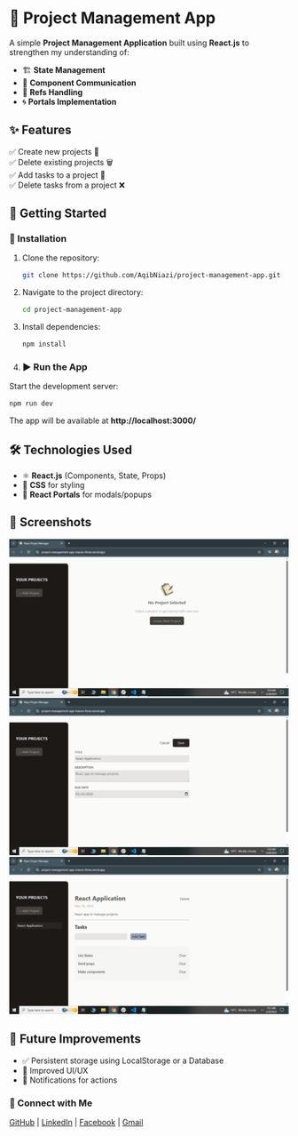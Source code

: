 # 📌 Project Management App

A simple **Project Management Application** built using **React.js** to strengthen my understanding of:
- 🏗️ **State Management**
- 🔄 **Component Communication**
- 🎯 **Refs Handling**
- 🌀 **Portals Implementation**

## ✨ Features
✅ Create new projects 📁  
✅ Delete existing projects 🗑️  
✅ Add tasks to a project 📌  
✅ Delete tasks from a project ❌  

## 🚀 Getting Started

### 🔧 Installation
1. Clone the repository:
   ```bash
   git clone https://github.com/AqibNiazi/project-management-app.git
   ```
2. Navigate to the project directory:
   ```bash
   cd project-management-app
   ```
3. Install dependencies:
   ```bash
   npm install
   ```

4. ### ▶️ Run the App
Start the development server:
```bash
npm run dev
```

The app will be available at **http://localhost:3000/**

## 🛠️ Technologies Used
- ⚛️ **React.js** (Components, State, Props)
- 🎨 **CSS** for styling
- 📂 **React Portals** for modals/popups

## 📸 Screenshots
![Project Dashboard](https://github.com/AqibNiazi/project-management-app/blob/main/public/homepage.png)
![Add Project](https://github.com/AqibNiazi/project-management-app/blob/main/public/Add_Project_Page.png)
![Task Management](https://github.com/AqibNiazi/project-management-app/blob/main/public/Add_Task_Page.png)

## 📌 Future Improvements
- ✅ Persistent storage using LocalStorage or a Database
- 🎨 Improved UI/UX
- 🔔 Notifications for actions

### 🔗 Connect with Me
[GitHub](https://github.com/AqibNiazi) | [LinkedIn](https://www.linkedin.com/in/maqibjaved/) | [Facebook](https://www.facebook.com/muhammadaqib.javed.71) | [Gmail](aqibjaved5201@gmail.com)

